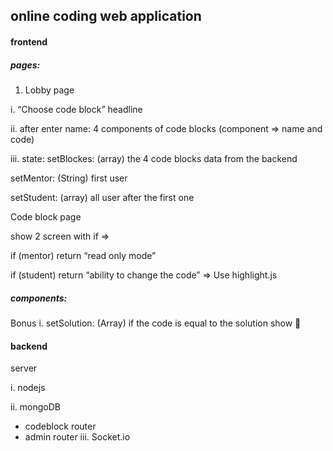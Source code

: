 ## online coding web application

#### frontend
##### pages:
1. Lobby page

i. “Choose code block” headline

ii. after enter name: 4 components of code blocks (component => name and code)

iii. state: setBlockes: (array) the 4 code blocks data from the backend

setMentor: (String) first user

setStudent: (array) all user after the first one

Code block page

show 2 screen with if =>

if (mentor) return “read only mode”

if (student) return “ability to change the code” => Use highlight.js
##### components:

Bonus
i. setSolution: (Array) if the code is equal to the solution show 🤩

#### backend

server

i. nodejs

ii. mongoDB

- codeblock router
- admin router
  iii. Socket.io
